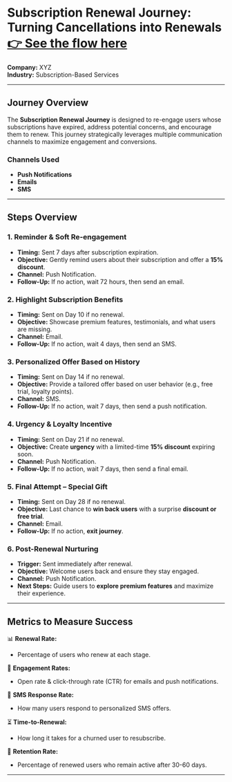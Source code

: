 # **Subscription Renewal Journey: Turning Cancellations into Renewals** [👉 See the flow here](https://www.figma.com/board/kUebLU15oCZq3Lyir0RceB/Subscription-Renewal-Journey?node-id=0-1&p=f&t=olhRFL0GpMdvLVyW-0)

**Company:** XYZ  
**Industry:** Subscription-Based Services  

---

## **Journey Overview**  

The **Subscription Renewal Journey** is designed to re-engage users whose subscriptions have expired, address potential concerns, and encourage them to renew. This journey strategically leverages multiple communication channels to maximize engagement and conversions.  

### **Channels Used**  
- **Push Notifications**  
- **Emails**  
- **SMS**  

---

## **Steps Overview**  

### **1. Reminder & Soft Re-engagement**  
- **Timing:** Sent 7 days after subscription expiration.  
- **Objective:** Gently remind users about their subscription and offer a **15% discount**.  
- **Channel:** Push Notification.  
- **Follow-Up:** If no action, wait 72 hours, then send an email.  

### **2. Highlight Subscription Benefits**  
- **Timing:** Sent on Day 10 if no renewal.  
- **Objective:** Showcase premium features, testimonials, and what users are missing.  
- **Channel:** Email.  
- **Follow-Up:** If no action, wait 4 days, then send an SMS.  

### **3. Personalized Offer Based on History**  
- **Timing:** Sent on Day 14 if no renewal.  
- **Objective:** Provide a tailored offer based on user behavior (e.g., free trial, loyalty points).  
- **Channel:** SMS.  
- **Follow-Up:** If no action, wait 7 days, then send a push notification.  

### **4. Urgency & Loyalty Incentive**  
- **Timing:** Sent on Day 21 if no renewal.  
- **Objective:** Create **urgency** with a limited-time **15% discount** expiring soon.  
- **Channel:** Push Notification.  
- **Follow-Up:** If no action, wait 7 days, then send a final email.  

### **5. Final Attempt – Special Gift**  
- **Timing:** Sent on Day 28 if no renewal.  
- **Objective:** Last chance to **win back users** with a surprise **discount or free trial**.  
- **Channel:** Email.  
- **Follow-Up:** If no action, **exit journey**.  

### **6. Post-Renewal Nurturing**  
- **Trigger:** Sent immediately after renewal.  
- **Objective:** Welcome users back and ensure they stay engaged.  
- **Channel:** Push Notification.  
- **Next Steps:** Guide users to **explore premium features** and maximize their experience.  

---

## **Metrics to Measure Success**  

📊 **Renewal Rate:**  
- Percentage of users who renew at each stage.  

📩 **Engagement Rates:**  
- Open rate & click-through rate (CTR) for emails and push notifications.  

💬 **SMS Response Rate:**  
- How many users respond to personalized SMS offers.  

⏳ **Time-to-Renewal:**  
- How long it takes for a churned user to resubscribe.  

🔄 **Retention Rate:**  
- Percentage of renewed users who remain active after 30-60 days.  

---
